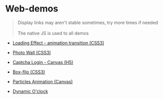 # Web-demos

> Display links may aren't stable sometimes, try more times if needed <br/><br/> The native JS is used to all demos


- <a href="http://htmlpreview.github.io/?https://github.com/Ellie-Y/web-demo/blob/master/Loading/index.html">Loading Effect - animation transition (CSS3) </a>

- <a href="http://htmlpreview.github.io/?https://github.com/Ellie-Y/Web-Demos/blob/master/Photo-Wall/index.html"> Photo Wall (CSS3) </a>

- <a href="http://htmlpreview.github.io/?https://github.com/Ellie-Y/Web-Demos/blob/master/Captcha-login(canvas)/index.html">Captcha Login - Canvas (H5)</a>

- <a href="http://htmlpreview.github.io/?https://github.com/Ellie-Y/Web-Demos/blob/master/Box-flip/index.html">Box-flip (CSS3)</a>

- <a href="http://htmlpreview.github.io/?https://github.com/Ellie-Y/Web-Demos/blob/master/Particles-Animation/index.html">Particles Animation (Canvas)</a>

- <a href="http://htmlpreview.github.io/?https://github.com/Ellie-Y/Web-Demos/blob/master/Dynamic-O'clock/index.html">Dynamic O'clock</a>
